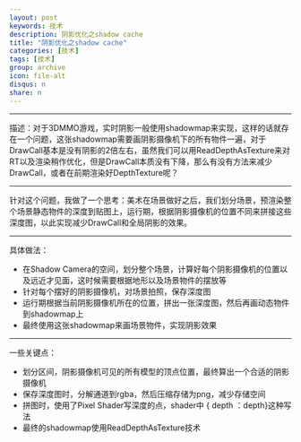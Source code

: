 ```yaml
---
layout: post
keywords: 技术
description: 阴影优化之shadow cache
title: "阴影优化之shadow cache"
categories: [技术]
tags: [技术]
group: archive
icon: file-alt
disqus: n
share: n
---
```

-----
描述：对于3DMMO游戏，实时阴影一般使用shadowmap来实现，这样的话就存在一个问题，这张shadowmap需要画阴影摄像机下的所有物件一遍，对于DrawCall基本是没有阴影的2倍左右，虽然我们可以用ReadDepthAsTexture来对RT以及渲染稍作优化，但是DrawCall本质没有下降，那么有没有方法来减少DrawCall，或者在前期渲染好DepthTexture呢？

-----
针对这个问题，我做了一个思考：美术在场景做好之后，我们划分场景，预渲染整个场景静态物件的深度到贴图上，运行期，根据阴影摄像机的位置不同来拼接这些深度图，以此实现减少DrawCall和全局阴影的效果。

-----
具体做法：

-	在Shadow Camera的空间，划分整个场景，计算好每个阴影摄像机的位置以及远近才见面，这时候需要根据地形以及场景物件的摆放等
-	针对每个摆好的阴影摄像机，对场景拍照，保存深度图
-	运行期根据当前阴影摄像机所在的位置，拼出一张深度图，然后再画动态物件到shadowmap上
-	最终使用这张shadowmap来画场景物件，实现阴影效果

-----
一些关键点：

-	划分区间，阴影摄像机可见的所有模型的顶点位置，最终算出一个合适的阴影摄像机
-	保存深度图时，分解通道到rgba，然后压缩存储为png，减少存储空间
-	拼图时，使用了Pixel Shader写深度的点，shader中 { depth ：depth}这种写法
- 	最终的shadowmap使用ReadDepthAsTexture技术